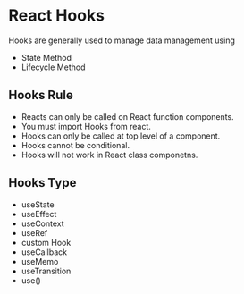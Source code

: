 # React Hooks

Hooks are generally used to manage data management using

- State Method
- Lifecycle Method

## Hooks Rule

- Reacts can only be called on React function components.
- You must import Hooks from react.
- Hooks can only be called at top level of a component.
- Hooks cannot be conditional.
- Hooks will not work in React class componetns.

## Hooks Type

- useState
- useEffect
- useContext
- useRef
- custom Hook
- useCallback
- useMemo
- useTransition
- use() <!--React 19-->
